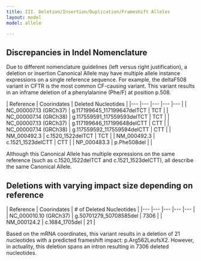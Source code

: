 ```yaml
---
title: III. Deletion/Insertion/Duplication/Frameshift Alleles
layout: model
model: allele

---
```


Discrepancies  in Indel Nomenclature
---
Due to different nomenclature guidelines (left versus right justification), a deletion or insertion Canonical Allele may have multiple allele instance expressions on a single reference sequence.
For example, the deltaF508 variant in CFTR is the most common CF-causing variant. This variant results in an inframe deletion of a phenylalanine (Phe/F) at position p.508. 

| Reference   	| Coorindates   	| Deleted Nucleotides   	|
|---	|---	|---	|---	|---	|
| NC_000007.13 (GRCh37)  	| g.117199645_117199647delTCT   	| TCT   	|
| NC_000007.14 (GRCh38)   	| g.117559591_117559593delTCT   	| TCT   	|
| NC_000007.13 (GRCh37)  	| g.117199646_117199648delCTT   	| CTT   	|
| NC_000007.14 (GRCh38)   	| g.117559592_117559594delCTT   	| CTT   	|
| NM_000492.3   	| c.1520_1522delTCT   	| TCT   	|
| NM_000492.3   	| c.1521_1523delCTT   	| CTT   	|
| NP_000483.3   	| p.Phe508del   	|    	|

Although this Canonical Allele has multiple expressions on the same reference (such as c.1520_1522delTCT and c.1521_1523delCTT), all describe the same Canonical Allele.


Deletions with varying impact size depending on reference
---
| Reference   	| Coorindates   	| # of Deleted Nucleotides   	|
|---	|---	|---	|---	|---	|
| NC_000010.10 (GRCh37)  	| g.50701279_50708585del   	| 7306   	|
| NM_000124.2   	| c.1684_1705del   	| 21   	|

Based on the mRNA coordinates, this variant results in a deletion of 21 nucleotides with a predicted frameshift impact: p.Arg562LeufsX2. However, in actuality, this deletion spans an intron resulting in 7306 deleted nucleotides.
